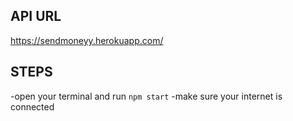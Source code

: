 ## API URL
https://sendmoneyy.herokuapp.com/

## STEPS
-open your terminal and run `npm start`
-make sure your internet is connected